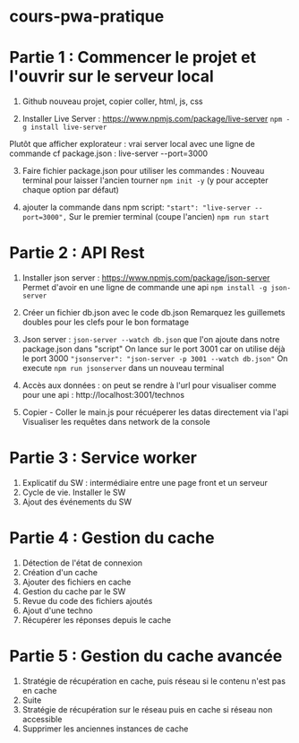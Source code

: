 # cours-pwa-pratique

# Partie 1 : Commencer le projet et l'ouvrir sur le serveur local

1. Github nouveau projet, copier coller, html, js, css

2. Installer Live Server : 
https://www.npmjs.com/package/live-server
``npm -g install live-server``

Plutôt que afficher explorateur : vrai server local avec une ligne de commande cf package.json : live-server --port=3000

3. Faire fichier package.json pour utiliser les commandes : 
Nouveau terminal pour laisser l'ancien tourner
``npm init -y``
(y pour accepter chaque option par défaut)

4. ajouter la commande dans npm script: 
``"start": "live-server --port=3000",``
Sur le premier terminal (coupe l'ancien)
``npm run start``


# Partie 2 : API Rest

1. Installer json server : https://www.npmjs.com/package/json-server
Permet d'avoir en une ligne de commande une api
``npm install -g json-server``

2. Créer un fichier db.json avec le code db.json
Remarquez les guillemets doubles pour les clefs pour le bon formatage

3. Json server : 
``json-server --watch db.json`` que l'on ajoute dans notre package.json dans "script"
On lance sur le port 3001 car on utilise déjà le port 3000
``"jsonserver": "json-server -p 3001 --watch db.json"``
On execute ``npm run jsonserver`` dans un nouveau terminal

4. Accès aux données : on peut se rendre à l'url pour visualiser comme pour une api : http://localhost:3001/technos

5. Copier - Coller le main.js pour récuéperer les datas directement via l'api
Visualiser les requêtes dans network de la console


# Partie 3 : Service worker

1. Explicatif du SW : intermédiaire entre une page front et un serveur
2. Cycle de vie. Installer le SW
3. Ajout des événements du SW


# Partie 4 : Gestion du cache

1. Détection de l'état de connexion
2. Création d'un cache
3. Ajouter des fichiers en cache
4. Gestion du cache par le SW
5. Revue du code des fichiers ajoutés
6. Ajout d'une techno
7. Récupérer les réponses depuis le cache


# Partie 5 : Gestion du cache avancée

1. Stratégie de récupération en cache, puis réseau si le contenu n'est pas en cache
2. Suite
3. Stratégie de récupération sur le réseau puis en cache si réseau non accessible
4. Supprimer les anciennes instances de cache